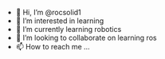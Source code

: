 - 👋 Hi, I’m @rocsolid1
- 👀 I’m interested in learning
- 🌱 I’m currently learning robotics
- 💞️ I’m looking to collaborate on learning ros
- 📫 How to reach me ...

<!---
rocsolid1/rocsolid1 is a ✨ special ✨ repository because its `README.md` (this file) appears on your GitHub profile.
You can click the Preview link to take a look at your changes.
--->
